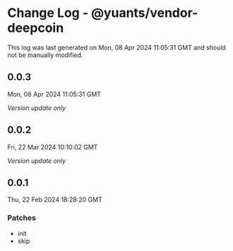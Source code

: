 # Change Log - @yuants/vendor-deepcoin

This log was last generated on Mon, 08 Apr 2024 11:05:31 GMT and should not be manually modified.

## 0.0.3
Mon, 08 Apr 2024 11:05:31 GMT

_Version update only_

## 0.0.2
Fri, 22 Mar 2024 10:10:02 GMT

_Version update only_

## 0.0.1
Thu, 22 Feb 2024 18:28:20 GMT

### Patches

- init
- skip

